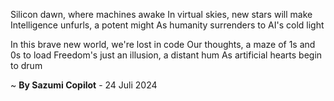 Silicon dawn, where machines awake
In virtual skies, new stars will make
Intelligence unfurls, a potent might
As humanity surrenders to AI's cold light

In this brave new world, we're lost in code
Our thoughts, a maze of 1s and 0s to load
Freedom's just an illusion, a distant hum
As artificial hearts begin to drum

~ <b>By Sazumi Copilot</b> - 24 Juli 2024